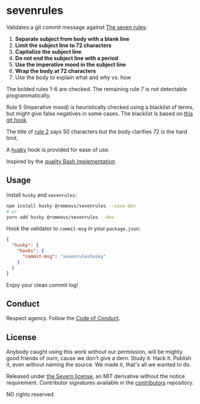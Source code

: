 # sevenrules

Validates a git commit message against [The seven rules](https://chris.beams.io/posts/git-commit/#seven-rules):

1. **Separate subject from body with a blank line**
1. **Limit the subject line to 72 characters**
1. **Capitalize the subject line**
1. **Do not end the subject line with a period**
1. **Use the imperative mood in the subject line**
1. **Wrap the body at 72 characters**
1. Use the body to explain what and why vs. how

The bolded rules 1-6 are checked. The remaining rule 7 is not detectable programmatically.

Rule 5 (Imperative mood) is heuristically checked using a blacklist of terms,
but might give false negatives in some cases. The blacklist is based on [this
git hook](https://github.com/tommarshall/git-good-commit).

The title of [rule 2](https://chris.beams.io/posts/git-commit/#limit-50) says 50
characters but the body clarifies 72 is the hard limit.

A [husky](https://github.com/typicode/husky) hook is provided for ease of use.

Inspired by the [quality Bash implementation](https://gitlab.com/silent.correspondent/commit-msg/blob/master/commit-msg.sh).

## Usage

Install `husky` and `sevenrules`:

```sh
npm install husky @romeovs/sevenrules --save-dev
# or
yarn add husky @romeovs/sevenrules --dev
```

Hook the validator to `commit-msg` in your `package.json`:

```JSON
{
  "husky": {
    "hooks": {
      "commit-msg": "sevenruleshusky"
    }
  }
}
```

Enjoy your clean commit log!

## Conduct

Respect agency. Follow the [Code of Conduct](CODE_OF_CONDUCT.md).

## License

Anybody caught using this work without our permission, will be mighty good
friends of ourn, cause we don't give a dern. Study it. Hack it. Publish it, even
without naming the source. We made it, that's all we wanted to do.

Released under [the Severn license](LICENSE), an MIT derivative without the
notice requirement. Contributor signatures available in the
[contributors](https://github.com/severnway/contributors) repository.

NO rights reserved.